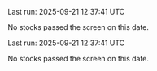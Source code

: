 

Last run: 2025-09-21 12:37:41 UTC

No stocks passed the screen on this date.


Last run: 2025-09-21 12:37:41 UTC

No stocks passed the screen on this date.

